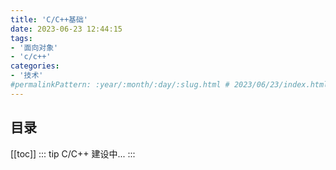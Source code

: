 ```yaml
---
title: 'C/C++基础'
date: 2023-06-23 12:44:15
tags:
- '面向对象'
- 'c/c++'
categories:
- '技术'
#permalinkPattern: :year/:month/:day/:slug.html # 2023/06/23/index.html
---
```

## 目录

[[toc]]
::: tip C/C++
建设中...
:::
